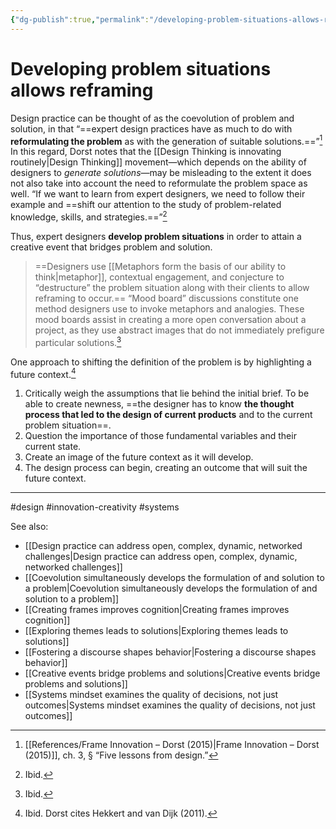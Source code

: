 ```yaml
---
{"dg-publish":true,"permalink":"/developing-problem-situations-allows-reframing/"}
---
```



# Developing problem situations allows reframing

Design practice can be thought of as the coevolution of problem and solution, in that “==expert design practices have as much to do with **reformulating the problem** as with the generation of suitable solutions.==”[^1] In this regard, Dorst notes that the [[Design Thinking is innovating routinely\|Design Thinking]] movement—which depends on the ability of designers to *generate solutions*—may be misleading to the extent it does not also take into account the need to reformulate the problem space as well. “If we want to learn from expert designers, we need to follow their example and ==shift our attention to the study of problem-related knowledge, skills, and strategies.==”[^2]

Thus, expert designers **develop problem situations** in order to attain a creative event that bridges problem and solution.

> ==Designers use [[Metaphors form the basis of our ability to think\|metaphor]], contextual engagement, and conjecture to “destructure” the problem situation along with their clients to allow reframing to occur.== “Mood board” discussions constitute one method designers use to invoke metaphors and analogies. These mood boards assist in creating a more open conversation about a project, as they use abstract images that do not immediately prefigure particular solutions.[^3]

One approach to shifting the definition of the problem is by highlighting a future context.[^4]

1. Critically weigh the assumptions that lie behind the initial brief. To be able to create newness, ==the designer has to know **the thought process that led to the design of current products** and to the current problem situation==. 
2. Question the importance of those fundamental variables and their current state. 
3. Create an image of the future context as it will develop. 
4. The design process can begin, creating an outcome that will suit the future context.

---
#design #innovation-creativity #systems 

See also:
- [[Design practice can address open, complex, dynamic, networked challenges\|Design practice can address open, complex, dynamic, networked challenges]]
- [[Coevolution simultaneously develops the formulation of and solution to a problem\|Coevolution simultaneously develops the formulation of and solution to a problem]]
- [[Creating frames improves cognition\|Creating frames improves cognition]]
- [[Exploring themes leads to solutions\|Exploring themes leads to solutions]]
- [[Fostering a discourse shapes behavior\|Fostering a discourse shapes behavior]]
- [[Creative events bridge problems and solutions\|Creative events bridge problems and solutions]]
- [[Systems mindset examines the quality of decisions, not just outcomes\|Systems mindset examines the quality of decisions, not just outcomes]]

[^1]: [[References/Frame Innovation – Dorst (2015)\|Frame Innovation – Dorst (2015)]], ch. 3, § “Five lessons from design.”
[^2]: Ibid.
[^3]: Ibid.
[^4]: Ibid. Dorst cites Hekkert and van Dijk (2011).